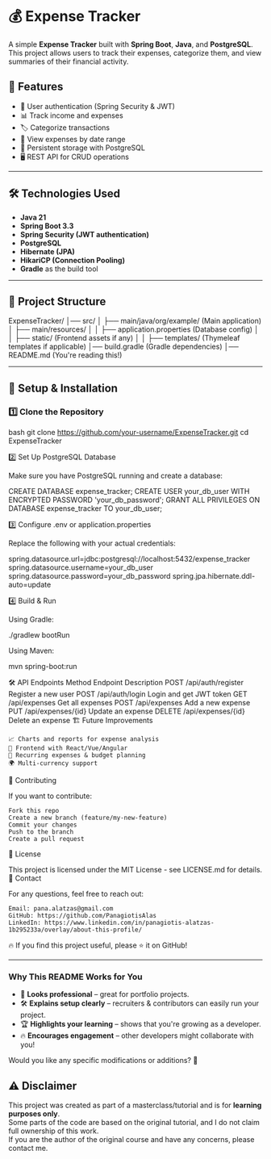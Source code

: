 # 💰 Expense Tracker

A simple **Expense Tracker** built with **Spring Boot**, **Java**, and **PostgreSQL**. This project allows users to track their expenses, categorize them, and view summaries of their financial activity.

## 🚀 Features
- 🔐 User authentication (Spring Security & JWT)
- 📊 Track income and expenses
- 🏷️ Categorize transactions
- 📅 View expenses by date range
- 💾 Persistent storage with PostgreSQL
- 🖥️ REST API for CRUD operations

---

## 🛠️ Technologies Used
- **Java 21**
- **Spring Boot 3.3**
- **Spring Security (JWT authentication)**
- **PostgreSQL**
- **Hibernate (JPA)**
- **HikariCP (Connection Pooling)**
- **Gradle** as the build tool

---

## 📂 Project Structure

ExpenseTracker/ 
│── src/ │ 
├── main/java/org/example/ (Main application) 
│ ├── main/resources/ │ │ 
├── application.properties (Database config) 
│ │ ├── static/ (Frontend assets if any)
│ │ ├── templates/ (Thymeleaf templates if applicable)
│── build.gradle (Gradle dependencies)
│── README.md (You're reading this!)



---

## 🔧 Setup & Installation

### 1️⃣ Clone the Repository
bash
git clone https://github.com/your-username/ExpenseTracker.git
cd ExpenseTracker


2️⃣ Set Up PostgreSQL Database

Make sure you have PostgreSQL running and create a database:

CREATE DATABASE expense_tracker;
CREATE USER your_db_user WITH ENCRYPTED PASSWORD 'your_db_password';
GRANT ALL PRIVILEGES ON DATABASE expense_tracker TO your_db_user;

3️⃣ Configure .env or application.properties

Replace the following with your actual credentials:

spring.datasource.url=jdbc:postgresql://localhost:5432/expense_tracker
spring.datasource.username=your_db_user
spring.datasource.password=your_db_password
spring.jpa.hibernate.ddl-auto=update

4️⃣ Build & Run

Using Gradle:

./gradlew bootRun

Using Maven:

mvn spring-boot:run

🛠️ API Endpoints
Method	Endpoint	Description
POST	/api/auth/register	Register a new user
POST	/api/auth/login	Login and get JWT token
GET	/api/expenses	Get all expenses
POST	/api/expenses	Add a new expense
PUT	/api/expenses/{id}	Update an expense
DELETE	/api/expenses/{id}	Delete an expense
🏗️ Future Improvements

    📈 Charts and reports for expense analysis
    📲 Frontend with React/Vue/Angular
    📅 Recurring expenses & budget planning
    🌍 Multi-currency support

🤝 Contributing

If you want to contribute:

    Fork this repo
    Create a new branch (feature/my-new-feature)
    Commit your changes
    Push to the branch
    Create a pull request

📝 License

This project is licensed under the MIT License - see LICENSE.md for details.
📩 Contact

For any questions, feel free to reach out:

    Email: pana.alatzas@gmail.com
    GitHub: https://github.com/PanagiotisAlas
    LinkedIn: https://www.linkedin.com/in/panagiotis-alatzas-1b295233a/overlay/about-this-profile/

🔥 If you find this project useful, please ⭐ it on GitHub!


---

### **Why This README Works for You**
- 📌 **Looks professional** – great for portfolio projects.
- 🛠️ **Explains setup clearly** – recruiters & contributors can easily run your project.
- 🏆 **Highlights your learning** – shows that you're growing as a developer.
- 🔥 **Encourages engagement** – other developers might collaborate with you!

Would you like any specific modifications or additions? 🚀


## ⚠️ Disclaimer
This project was created as part of a masterclass/tutorial and is for **learning purposes only**.  
Some parts of the code are based on the original tutorial, and I do not claim full ownership of this work.  
If you are the author of the original course and have any concerns, please contact me.
